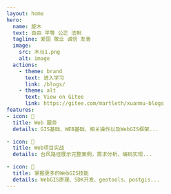 ```yaml
---
layout: home
hero:
  name: 旋木
  text: 自由 平等 公正 法制
  tagline: 爱国 敬业 诚信 友善
  image:
    src: 木马1.png
    alt: image
  actions:
    - theme: brand
      text: 进入学习
      link: /blogs/
    - theme: alt
      text: View on Gitee
      link: https://gitee.com/martleth/xuanmu-blogs
features:
- icon: 🔋
  title: Web 服务
  details: GIS基础、WEB基础、相关操作以及WebGIS框架...

- icon: 🔧
  title: Web项目实战
  details: 台风路径展示完整案例，需求分析、编码实现...

- icon: 🚀
  title: 掌握更多的WebGIS技能
  details: WebGIS原理、SDK开发、geotools、postgis...
---
```

<!-- <div style="color: red; font-size: 24px;">这是个有style的随便写点</div> -->